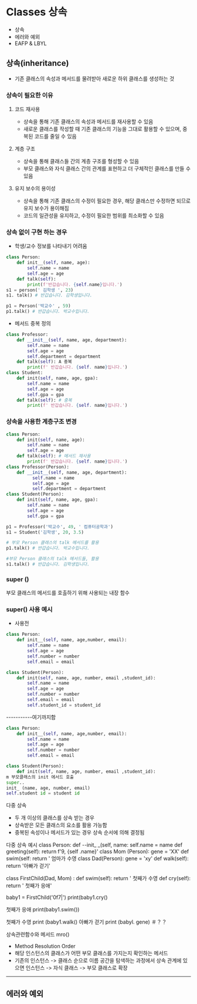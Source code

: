# Classes 상속
- 상속
- 에러와 예외
- EAFP & LBYL

## 상속(inheritance)
- 기존 클래스의 속성과 메서드를 물려받아 새로운 하위 클래스를 생성하는 것

### 상속이 필요한 이유

1. 코드 재사용
   - 상속을 통해 기존 클래스의 속성과 메서드를 재사용할 수 있음
   - 새로운 클래스를 작성할 때 기존 클래스의 기능을 그대로 활용할 수 있으며, 중복된 코드를 줄일 수 있음

2. 계층 구조
   - 상속을 통해 클래스들 간의 계층 구조를 형성할 수 있음
   - 부모 클래스와 자식 클래스 간의 관계를 표현하고 더 구체적인 클래스를 만들 수 있음


3. 유지 보수의 용이성
   - 상속을 통해 기존 클래스의 수정이 필요한 경우, 해당 클래스만 수정하면 되므로 유지 보수가 용이해짐
   - 코드의 일관성을 유지하고, 수정이 필요한 범위를 최소화할 수 있음

### 상속 없이 구현 하는 경우
- 학생/교수 정보를 나타내기 어려움

```py
class Person:
    def init__(self, name, age):
        self.name = name
        self.age = age
    def talk(self):
        print(f'반갑습니다. {self.name}입니다.')
s1 = person(' 김학생 ', 23)
s1. talk() # 반갑습니다. 김학생입니다.

p1 = Person('박교수' , 59)
p1.talk() # 반갑습니다. 박교수입니다.
```
- 메서드 중복 정의
```py
class Professor:
    def __init__(self, name, age, department):
        self.name = name
        self.age = age
        self.department = department
    def talk(self): A 중복
        print(f' 반갑습니다. {self. name}입니다.')
class Student:
    def init(self, name, age, gpa):
        self.name = name
        self.age = age
        self.gpa = gpa
    def talk(self): # 중복
        print(f' 반갑습니다. {self. name}입니다.')
```
### 상속을 사용한 계층구조 변경

```py
class Person:
    def init(self, name, age):
        self.name = name
        self.age = age
    def talk(self): # 메서드 재사용
        print(f' 반갑습니다. {self. name}입니다.')
class Professor(Person):
    def __init__(self, name, age, department):
          self.name = name
          self.age = age
          self.department = department
class Student(Person):
    def init(self, name, age, gpa):
        self.name = name
        self.age = age
        self.gpa = gpa

p1 = Professor('박교수', 49, ' 컴퓨터공학과')
s1 = Student('김학생', 20, 3.5)

# 부모 Person 클래스의 talk 메서드를 촬용
p1.talk() # 반갑습니다. 박교수입니다.

#부모 Person 클래스의 talk 메서드들, 활용 
s1.talk() # 반갑습니다. 김학생입니다.
```
### super ()
부모 클래스의 메서드를 호출하기 위해 사용되는 내장 함수

### super() 사용 예시

- 사용전
```py
class Person:
    def init__(self, name, age,number, email):
        self.name = name
        self.age = age
        self.number = number
        self.email = email

class Student(Person):
    def init(self, name, age, number, email ,student_id):
        self.name = name
        self.age = age
        self.number = number
        self.email = email
        self.student_id = student_id

```



-----------여기까지함
```py
class Person:
    def init__(self, name, age,number, email):
        self.name = name
        self.age = age
        self.number = number
        self.email = email

class Student(Person):
    def init(self, name, age, number, email ,student_id):
m 부모클래스의 init 에서드 호출
super..
init_ (name, age, number, email)
self.student id = student id

```
다중 상속
- 두 개 이상의 클래스를 상속 받는 경우
- 상속받은 모든 클래스의 요소를 활용 가능함
- 중복된 속성이나 메서드가 있는 경우 상속 순서에 의해 결정됨

다중 상속 예시
class Person:
def
--init_ _(self, name:
self.name = name
def greeting(self):
return f'9, {self .name}'
class Mom (Person):
gene = 'XX'
def swim(self:
return ' 엄마가 수영
class Dad(Person):
gene = 'xy'
def walk(self):
return '아빠가 걷기'

class FirstChild(Dad, Mom) :
def swim(self):
return ' 첫째가 수영
def cry(self):
return ' 첫째가 응애'

baby1 = FirstChild('0f7|')
print(baby1.cry()

첫째가 응애
print(baby1.swim())

첫째가 수영
print (baby1.walk()
아빠가 걷기
print (babyl. gene)
＃？？

상속관련함수와 메서드
mro()
- Method Resolution Order
- 해당 인스턴스의 클래스가 어떤 부모 클래스를 가지는지 확인하는 메서드
- 기존의 인스턴스 -> 클래스 순으로 이름 공간을 탐색하는 과정에서 상속 관계에 있으면 인스턴스 -> 자식 클래스 -> 부모 클래스로 확장

---
## 에러와 예외
